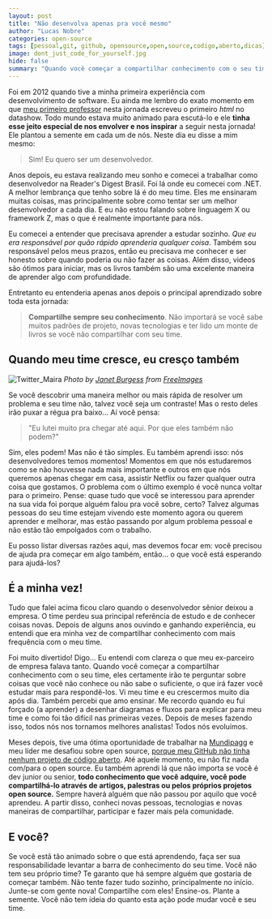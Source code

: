 ```yaml
---
layout: post
title: "Não desenvolva apenas pra você mesmo"
author: "Lucas Nobre"
categories: open-source
tags: [pessoal,git, github, opensource,open,source,codigo,aberto,dicas]
image: dont_just_code_for_yourself.jpg
hide: false
summary: "Quando você começar a compartilhar conhecimento com o seu time, eles certamente irão te perguntar sobre coisas que você não conhece ou não sabe o suficiente, o que irá fazer você estudar mais e mais."
---
```


Foi em 2012 quando tive a minha primeira experiência com desenvolvimento de software. Eu ainda me lembro do exato momento em que [meu primeiro professor](https://www.linkedin.com/in/fabr%C3%ADcio-curvello-gomes-0aa68842/) nesta jornada escreveu o primeiro _html_ no datashow. Todo mundo estava muito animado para escutá-lo e ele **tinha esse jeito especial de nos envolver e nos inspirar** a seguir nesta jornada! Ele plantou a semente em cada um de nós. Neste dia eu disse a mim mesmo:

> Sim! Eu quero ser um desenvolvedor.

Anos depois, eu estava realizando meu sonho e comecei a trabalhar como desenvolvedor na Reader's Digest Brasil. Foi lá onde eu comecei com .NET. A melhor lembrança que tenho sobre lá é do meu time. Eles me ensinaram muitas coisas, mas principalmente sobre como tentar ser um melhor desenvolvedor a cada dia. E eu não estou falando sobre linguagem X ou framework Z, mas o que é realmente importante para nós.

Eu comecei a entender que precisava aprender a estudar sozinho. *Que eu era responsável por quão rápido aprenderia qualquer coisa*. Também sou responsável pelos meus prazos, então eu precisava me conhecer e ser honesto sobre quando poderia ou não fazer as coisas. Além disso, videos são ótimos para iniciar, mas os livros também são uma excelente maneira de aprender algo com profundidade.

Entretanto eu entenderia apenas anos depois o principal aprendizado sobre toda esta jornada:

> **Compartilhe sempre seu conhecimento**. Não importará se você sabe muitos padrões de projeto, novas tecnologias e ter lido um monte de livros se você não compartilhar com seu time.

## Quando meu time cresce, eu cresço também

![Twitter_Maira](../../assets/images/dont_just_code_for_yourself2.jpg)
*Photo by <a href="https://pt.freeimages.com/photographer/jlburgess-49069">Janet Burgess</a> from <a href="https://freeimages.com/">FreeImages</a>*

Se você descobrir uma maneira melhor ou mais rápida de resolver um problema e seu time não, talvez você seja um contraste! Mas o resto deles irão puxar a régua pra baixo... Aí você pensa:

> "Eu lutei muito pra chegar até aqui. Por que eles também não podem?"

Sim, eles podem! Mas não é tão simples. Eu também aprendi isso: nós desenvolvedores temos momentos! Momentos em que nós estudaremos como se não houvesse nada mais importante e outros em que nós queremos apenas chegar em casa, assistir Netflix ou fazer qualquer outra coisa que gostamos. O problema com o último exemplo é você nunca voltar para o primeiro. Pense: quase tudo que você se interessou para aprender na sua vida foi porque alguém falou pra você sobre, certo? Talvez algumas pessoas do seu time estejam vivendo este momento agora ou querem aprender e melhorar, mas estão passando por algum problema pessoal e não estão tão empolgados com o trabalho.

Eu posso listar diversas razões aqui, mas devemos focar em: você precisou de ajuda pra começar em algo também, então... o que você está esperando para ajudá-los?

## É a minha vez!

Tudo que falei acima ficou claro quando o desenvolvedor sênior deixou a empresa. O time perdeu sua principal referência de estudo e de conhecer coisas novas. Depois de alguns anos ouvindo e ganhando experiência, eu entendi que era minha vez de compartilhar conhecimento com mais frequência com o meu time.

Foi muito divertido! Digo... Eu entendi com clareza o que meu ex-parceiro de empresa falava tanto. Quando você começar a compartilhar conhecimento com o seu time, eles certamente irão te perguntar sobre coisas que você não conhece ou não sabe o suficiente, o que irá fazer você estudar mais para respondê-los. Vi meu time e eu crescermos muito dia após dia. Também percebi que amo ensinar. Me recordo quando eu fui forçado (a aprender) a desenhar diagramas e fluxos para explicar para meu time e como foi tão difícil nas primeiras vezes. Depois de meses fazendo isso, todos nós nos tornamos melhores analistas! Todos nós evoluímos.

Meses depois, tive uma ótima oportunidade de trabalhar na [Mundipagg](https://mundipagg.com) e meu líder me desafiou sobre open source, [porque meu GitHub não tinha nenhum projeto de código aberto](/open-source/minha-primeira-contribuicao-para-a-microsoft.html). Até aquele momento, eu não fiz nada com/para o open source. Eu também aprendi lá que não importa se você é dev junior ou senior, **todo conhecimento que você adquire, você pode compartilhá-lo através de artigos, palestras ou pelos próprios projetos open source.** Sempre haverá alguém que não passou por aquilo que você aprendeu. A partir disso, conheci novas pessoas, tecnologias e novas maneiras de compartilhar, participar e fazer mais pela comunidade.

## E você?

Se você estã tão animado sobre o que está aprendendo, faça ser sua responsabilidade levantar a barra de conhecimento do seu time. Você não tem seu próprio time? Te garanto que há sempre alguém que gostaria de começar também. Não tente fazer tudo sozinho, principalmente no início. Junte-se com gente nova! Compartilhe com eles! Ensine-os. Plante a semente. Você não tem ideia do quanto esta ação pode mudar você e seu time.